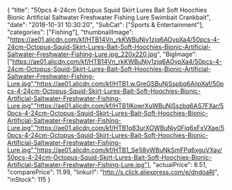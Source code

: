 {
	"title": "50pcs 4-24cm Octopus Squid Skirt Lures Bait Soft Hoochies Bionic Artificial Saltwater Freshwater Fishing Lure Swimbait Crankbait",
	"date": "2018-10-31 10:30:20",
	"SubCat": ["Sports & Entertainment"],
	"categories": ["Fishing"],
	"thumbnailImage": "https://ae01.alicdn.com/kf/HTB14Vn_rkKWBuNjy1zjq6AOypXa4/50pcs-4-24cm-Octopus-Squid-Skirt-Lures-Bait-Soft-Hoochies-Bionic-Artificial-Saltwater-Freshwater-Fishing-Lure.jpg_220x220.jpg",
	"BigImage": ["https://ae01.alicdn.com/kf/HTB14Vn_rkKWBuNjy1zjq6AOypXa4/50pcs-4-24cm-Octopus-Squid-Skirt-Lures-Bait-Soft-Hoochies-Bionic-Artificial-Saltwater-Freshwater-Fishing-Lure.jpg","https://ae01.alicdn.com/kf/HTB1.w.GreGSBuNjSspbq6AiipXaf/50pcs-4-24cm-Octopus-Squid-Skirt-Lures-Bait-Soft-Hoochies-Bionic-Artificial-Saltwater-Freshwater-Fishing-Lure.jpg","https://ae01.alicdn.com/kf/HTB1IKowrXuWBuNjSszbq6AS7FXar/50pcs-4-24cm-Octopus-Squid-Skirt-Lures-Bait-Soft-Hoochies-Bionic-Artificial-Saltwater-Freshwater-Fishing-Lure.jpg","https://ae01.alicdn.com/kf/HTB1q83urXOWBuNjy0Fiq6xFxVXae/50pcs-4-24cm-Octopus-Squid-Skirt-Lures-Bait-Soft-Hoochies-Bionic-Artificial-Saltwater-Freshwater-Fishing-Lure.jpg","https://ae01.alicdn.com/kf/HTB1_Se1i8yWBuNkSmFPq6xguVXay/50pcs-4-24cm-Octopus-Squid-Skirt-Lures-Bait-Soft-Hoochies-Bionic-Artificial-Saltwater-Freshwater-Fishing-Lure.jpg"],
	"actualPrice": 8.51,
	"comparePrice": 11.99,
	"linkurl": "http://s.click.aliexpress.com/e/dndoaRI",
	"inStock": 115
}
